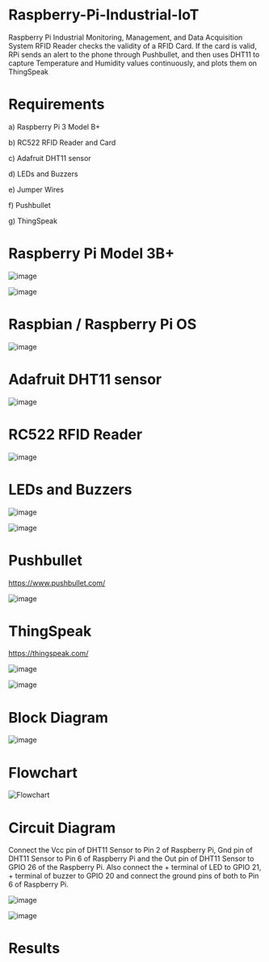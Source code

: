 # Raspberry-Pi-Industrial-IoT


Raspberry Pi Industrial Monitoring, Management, and Data Acquisition System RFID Reader checks the validity of a RFID Card. If the card is valid, RPi sends an alert to the phone through Pushbullet, and then uses DHT11 to capture Temperature and Humidity values continuously, and plots them on ThingSpeak

# Requirements

a) Raspberry Pi 3 Model B+

b) RC522 RFID Reader and Card

c) Adafruit DHT11 sensor

d) LEDs and Buzzers

e) Jumper Wires

f) Pushbullet

g) ThingSpeak

# Raspberry Pi Model 3B+

![image](https://github.com/KarthikT23/Raspberry-Pi-Industrial-IoT/assets/119528503/db4c911a-daaf-4e90-a467-8b5e8a755198)



![image](https://github.com/KarthikT23/Raspberry-Pi-Industrial-IoT/assets/119528503/4092dc90-86d5-4d10-9c8c-6fbbcf013d2e)




# Raspbian / Raspberry Pi OS

![image](https://github.com/KarthikT23/Raspberry-Pi-Industrial-IoT/assets/119528503/19011416-f07f-4ab6-bdc4-2fcf538ea468)


# Adafruit DHT11 sensor

![image](https://github.com/KarthikT23/Raspberry-Pi-Industrial-IoT/assets/119528503/9f360156-64f9-458d-8880-83b5b8f1b8ba)


# RC522 RFID Reader

![image](https://github.com/KarthikT23/Raspberry-Pi-Industrial-IoT/assets/119528503/88f46e4d-0024-477c-83da-bd74fd2d93e6)


# LEDs and Buzzers

![image](https://github.com/KarthikT23/Raspberry-Pi-Industrial-IoT/assets/119528503/c675223d-85e2-4a4c-bd76-067857b387c7)



![image](https://github.com/KarthikT23/Raspberry-Pi-Industrial-IoT/assets/119528503/1f916543-c910-49e0-bcab-b4a2a9b16859)



# Pushbullet

https://www.pushbullet.com/


![image](https://github.com/KarthikT23/Raspberry-Pi-Industrial-IoT/assets/119528503/f5f0b815-baee-442d-aa77-cde0cd7eb1a8)


# ThingSpeak

https://thingspeak.com/

![image](https://github.com/KarthikT23/Raspberry-Pi-Industrial-IoT/assets/119528503/3cdc35aa-5d05-4e04-bcd0-1ead047da097)


![image](https://github.com/KarthikT23/Raspberry-Pi-Industrial-IoT/assets/119528503/97c8cc43-10d9-4d0a-8129-c7df152ce845)



# Block Diagram

![image](https://github.com/KarthikT23/Raspberry-Pi-Industrial-IoT/assets/119528503/29ac6d38-8896-425c-b7c6-5ef279557de6)


# Flowchart

![Flowchart](https://github.com/KarthikT23/Raspberry-Pi-Industrial-IoT/assets/119528503/5bfb02e5-94be-4553-b84a-e024b4f4aebb)


# Circuit Diagram

Connect the Vcc pin of DHT11 Sensor to Pin 2 of Raspberry Pi, Gnd pin of DHT11 Sensor to Pin 6 of Raspberry Pi and the Out pin of DHT11 Sensor to GPIO 26 of the Raspberry Pi. Also connect the + terminal of LED to GPIO 21, + terminal of buzzer to GPIO 20 and connect the ground pins of both to Pin 6 of Raspberry Pi.

![image](https://github.com/KarthikT23/Raspberry-Pi-Industrial-IoT/assets/119528503/9d6679c1-562d-4579-b995-06faebf587ea)


![image](https://github.com/KarthikT23/Raspberry-Pi-Industrial-IoT/assets/119528503/2518b397-0cb2-4b13-b481-7a5876aaf5c9)


# Results





















